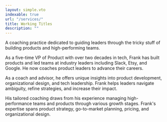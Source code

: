 ```yaml
---
layout: simple.vto
indexable: true
url: "/services/"
title: Working Titles
description: ""
---
```


A coaching practice dedicated to guiding leaders through the tricky stuff of building products and high-performing teams.

 <!-- <p class="flex space-x-4 font-sans text-[70%] pb-4">
    <a href="/about" class="bg-accent text-white px-4 py-2 rounded hover:bg-accent-dark hover:text-white transition shadow">
      Learn more
    </a>
    <button class="bg-white hover:bg-gray-100 text-gray-800 py-2 px-4 border border-gray-300 rounded shadow" data-cal-link="hirefrank/complimentary-consultation" data-cal-namespace="complimentary-consultation" data-cal-config='{"layout":"month_view"}'>
        <span class="hidden md:inline">
          Book a free consultation
        </span>
        <span class="md:hidden">
          Free consultation
        </span>
    </button>
  </p> -->

As a five-time VP of Product with over two decades in tech, Frank has built products and led teams at industry leaders including Slack, Etsy, and Google. He now coaches product leaders to advance their careers.

As a coach and advisor, he offers unique insights into product development, organizational design, and tech leadership. Frank helps leaders navigate ambiguity, refine strategies, and increase their impact.

His tailored coaching draws from his experience managing high-performance teams and products through various growth stages. Frank's expertise spans product strategy, go-to-market planning, pricing, and organizational design.

<!--
I've spent the last 20+ years leading teams and building products across companies like Slack, Etsy, and Google. As a 5x VP of Product, I've navigated the highs, lows, and everything in between.

Now, I help product leaders take the next step in their journey.

As a coach and advisor, Frank leverages his diverse background to offer unique insights into product development, organizational design, and leadership in tech. He specializes in helping product leaders navigate ambiguity, refine their strategies, and amplify their impact within their organizations.

Frank's approach to coaching is tailored and hands-on, drawing from his experiences leading high-performance software teams and managing products through various stages of growth, including pre-Product Market Fit and IPO processes. His expertise covers a wide range of areas, including product strategy, go-to-market planning, pricing strategies, and organizational design.

With a passion for continuous learning and improvement, Frank embodies the "working title" philosophy, recognizing that even experienced leaders benefit from ongoing refinement of their skills and perspectives. -->

